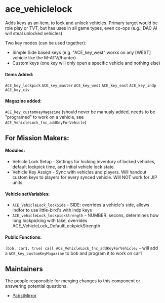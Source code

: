 ace_vehiclelock
===============

Adds keys as an item, to lock and unlock vehicles.
Primary target would be role play or TVT, but has uses in all game types, even co-ops (e.g.: DAC AI will steal unlocked vehicles)

Two key modes (can be used together):
- Simple Side based keys (e.g. "ACE_key_west" works on any [WEST] vehicle like the M-ATV//hunter)
- Custom keys (one key will only open a specific vehicle and nothing else)

#### Items Added:
`ACE_key_lockpick`
`ACE_key_master`
`ACE_key_west`
`ACE_key_east`
`ACE_key_indp`
`ACE_key_civ`

#### Magazine added:
`ACE_key_customKeyMagazine` (should never be manualy added, needs to be "programed" to work on a vehicle, see `ACE_VehicleLock_fnc_addKeyForVehicle`)


## For Mission Makers:

#### Modules:
- Vehicle Lock Setup - Settings for locking inventory of locked vehicles, default lockpick time, and initial vehicle lock state.
- Vehicle Key Assign - Sync with vehicles and players.  Will handout custom keys to players for every synced vehicle.  Will NOT work for JIP units.

#### Vehicle setVariables:
- `ACE_VehicleLock_lockSide` - SIDE: overrides a vehicle's side, allows indfor to use little-bird's with indp keys
- `ACE_vehicleLock_lockpickStrength` - NUMBER: secons, determines how long lockpicking with take, overrides ACE_VehicleLock_DefaultLockpickStrength

#### Public Functions:
`[bob, car1, true] call ACE_VehicleLock_fnc_addKeyForVehicle;` - will add a `ACE_key_customKeyMagazine` to bob and program it to work on car1


## Maintainers

The people responsible for merging changes to this component or answering potential questions.

- [PabstMirror](https://github.com/PabstMirror)
